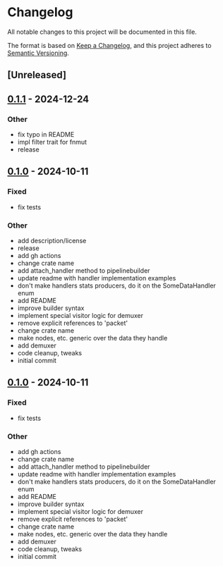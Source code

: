 # Changelog

All notable changes to this project will be documented in this file.

The format is based on [Keep a Changelog](https://keepachangelog.com/en/1.0.0/),
and this project adheres to [Semantic Versioning](https://semver.org/spec/v2.0.0.html).

## [Unreleased]

## [0.1.1](https://github.com/bbaldino/data-pipeline/compare/v0.1.0...v0.1.1) - 2024-12-24

### Other

- fix typo in README
- impl filter trait for fnmut
- release

## [0.1.0](https://github.com/bbaldino/data-pipeline/releases/tag/v0.1.0) - 2024-10-11

### Fixed

- fix tests

### Other

- add description/license
- release
- add gh actions
- change crate name
- add attach_handler method to pipelinebuilder
- update readme with handler implementation examples
- don't make handlers stats producers, do it on the SomeDataHandler enum
- add README
- improve builder syntax
- implement special visitor logic for demuxer
- remove explicit references to 'packet'
- change crate name
- make nodes, etc. generic over the data they handle
- add demuxer
- code cleanup, tweaks
- initial commit

## [0.1.0](https://github.com/bbaldino/data-pipeline/releases/tag/v0.1.0) - 2024-10-11

### Fixed

- fix tests

### Other

- add gh actions
- change crate name
- add attach_handler method to pipelinebuilder
- update readme with handler implementation examples
- don't make handlers stats producers, do it on the SomeDataHandler enum
- add README
- improve builder syntax
- implement special visitor logic for demuxer
- remove explicit references to 'packet'
- change crate name
- make nodes, etc. generic over the data they handle
- add demuxer
- code cleanup, tweaks
- initial commit
